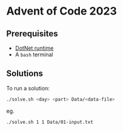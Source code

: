 # Advent of Code 2023

## Prerequisites

- [DotNet runtime](https://dotnet.microsoft.com/en-us/download)
- A `bash` terminal

## Solutions

To run a solution:

```bash
./solve.sh <day> <part> Data/<data-file>
```

eg.

```bash
./solve.sh 1 1 Data/01-input.txt
```
